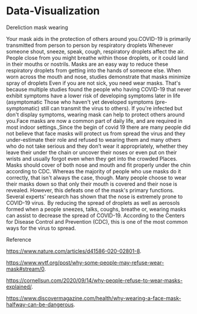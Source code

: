 # Data-Visualization

Dereliction mask wearing

Your mask aids in the protection of others around you.COVID-19 is primarily transmitted from person to person by respiratory droplets Whenever someone shout, sneeze, speak, cough,  respiratory droplets affect the air. People close from you might breathe within those droplets, or it could land in their mouths or nostrils. Masks are an easy way to reduce these respiratory droplets from getting into the hands of someone else. When worn across the mouth and nose, studies demonstrate that masks minimize spray of droplets Even if you are not sick, you need wear masks. That's because multiple studies found the people who having COVID-19 that never exhibit symptoms have a lower risk of developing symptoms later in life (asymptomatic Those who haven't yet developed symptoms (pre-symptomatic) still can transmit the virus to others). If you're infected but don't display symptoms, wearing mask can help to protect others around you.Face masks are now a common part of daily life, and are required in most indoor settings.,Since the begin of covid 19 there are many people did not believe that face masks will protect us from spread the virus and they under-estimate their role and refused to wearing them and many others who do not take serious and they don’t wear it appropriately, whether they leave their under the chain or uncover their noses or even put on their wrists and usually forgot even when they get into the crowded Places.   Masks should cover of both nose and mouth and fit properly under the chin according to CDC. Whereas the majority of people who use masks do it correctly, that isn't always the case, though. Many people choose to wear their masks down so that only their mouth is covered and their nose is revealed. However, this defeats one of the mask's primary functions. Several experts' research has shown that the nose is extremely prone to COVID-19 virus.  By reducing the spread of droplets as well as aerosols formed when a people sneezes, talks, coughs, breathe or, wearing masks can assist to decrease the spread of COVID-19. According to the Centers for Disease Control and Prevention (CDC), this is one of the most common ways for the virus to spread.

Reference

https://www.nature.com/articles/d41586-020-02801-8.

https://www.wvtf.org/post/why-some-people-may-refuse-wear-mask#stream/0.

https://cornellsun.com/2020/09/14/why-people-refuse-to-wear-masks-explained/.

https://www.discovermagazine.com/health/why-wearing-a-face-mask-halfway-can-be-dangerous.
